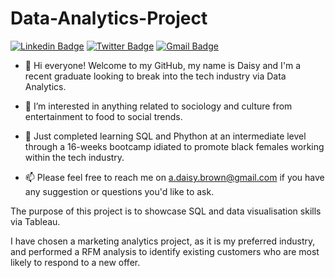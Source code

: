 # Data-Analytics-Project

[![Linkedin Badge](https://img.shields.io/badge/-daisybrown-blue?style=flat&logo=Linkedin&logoColor=white&link=https://www.linkedin.com/in/daisy-brown97/)](https://www.linkedin.com/in/daisy-brown97/)
[![Twitter Badge](https://img.shields.io/badge/-@Daisy_a_b-1ca0f1?style=flat&labelColor=1ca0f1&logo=twitter&logoColor=white&link=https://twitter.com/Daisy_a_b)](https://twitter.com/Daisy_a_b)
[![Gmail Badge](https://img.shields.io/badge/-daisybrown-c14438?style=flat&logo=Gmail&logoColor=white&link=mailto:a.daisy.brown@gmail.com)](mailto:a.daisy.brown@gmail.com)

- 👋 Hi everyone!
     Welcome to my GitHub, my name is Daisy and I'm a recent graduate looking to break into the tech industry via Data Analytics.

- 👀 I’m interested in anything related to sociology and culture from entertainment to food to social trends.
- 🌱 Just completed learning SQL and Phython at an intermediate level through a 16-weeks bootcamp idiated to promote black females working within the tech industry.
- 📫 Please feel free to reach me on a.daisy.brown@gmail.com if you have any suggestion or questions you'd like to ask.


The purpose of this project is to showcase SQL and data visualisation skills via Tableau.

I have chosen a marketing analytics project, as it is my preferred industry, and performed a RFM analysis to identify existing customers who are most likely to respond to a new offer.
